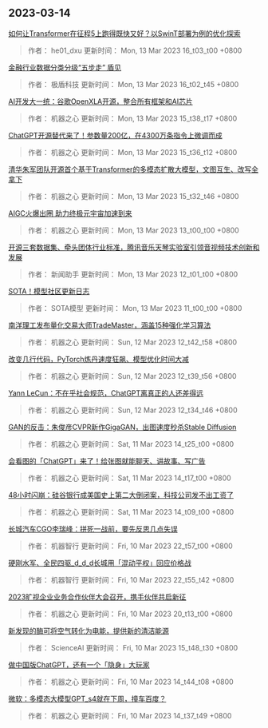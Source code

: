 
## 2023-03-14

 [如何让Transformer在征程5上跑得既快又好？以SwinT部署为例的优化探索](https://www.jiqizhixin.com/articles/2023-03-08-5)

> 作者： he01_dxu  更新时间： Mon, 13 Mar 2023 16_t03_t00 +0800

 [金融行业数据分类分级“五步走” 盾见](https://www.jiqizhixin.com/articles/2023-03-10-8)

> 作者： 极盾科技  更新时间： Mon, 13 Mar 2023 16_t02_t45 +0800

 [AI开发大一统：谷歌OpenXLA开源，整合所有框架和AI芯片](https://www.jiqizhixin.com/articles/2023-03-13-7)

> 作者： 机器之心  更新时间： Mon, 13 Mar 2023 15_t38_t17 +0800

 [ChatGPT开源替代来了！参数量200亿，在4300万条指令上微调而成](https://www.jiqizhixin.com/articles/2023-03-13-6)

> 作者： 机器之心  更新时间： Mon, 13 Mar 2023 15_t36_t12 +0800

 [清华朱军团队开源首个基于Transformer的多模态扩散大模型，文图互生、改写全拿下](https://www.jiqizhixin.com/articles/2023-03-13-5)

> 作者： 机器之心  更新时间： Mon, 13 Mar 2023 15_t32_t46 +0800

 [AIGC火爆出圈 助力终极元宇宙加速到来](https://www.jiqizhixin.com/articles/2023-03-13-8)

> 作者： 机器之心  更新时间： Mon, 13 Mar 2023 13_t00_t00 +0800

 [开源三套数据集、牵头团体行业标准，腾讯音乐天琴实验室引领音视频技术创新和发展](https://www.jiqizhixin.com/articles/2023-03-13-4)

> 作者： 新闻助手  更新时间： Mon, 13 Mar 2023 12_t01_t00 +0800

 [SOTA！模型社区更新日志](https://www.jiqizhixin.com/articles/SOTA-log)

> 作者： SOTA模型  更新时间： Mon, 13 Mar 2023 11_t00_t00 +0800

 [南洋理工发布量化交易大师TradeMaster，涵盖15种强化学习算法](https://www.jiqizhixin.com/articles/2023-03-12-3)

> 作者： 机器之心  更新时间： Sun, 12 Mar 2023 12_t42_t58 +0800

 [改变几行代码，PyTorch炼丹速度狂飙、模型优化时间大减](https://www.jiqizhixin.com/articles/2023-03-12-2)

> 作者： 机器之心  更新时间： Sun, 12 Mar 2023 12_t39_t56 +0800

 [Yann LeCun：不在乎社会规范，ChatGPT离真正的人还差得远](https://www.jiqizhixin.com/articles/2023-03-12)

> 作者： 机器之心  更新时间： Sun, 12 Mar 2023 12_t34_t46 +0800

 [GAN的反击：朱俊彦CVPR新作GigaGAN，出图速度秒杀Stable Diffusion](https://www.jiqizhixin.com/articles/2023-03-13-3)

> 作者： 机器之心  更新时间： Sat, 11 Mar 2023 14_t25_t00 +0800

 [会看图的「ChatGPT」来了！给张图就能聊天、讲故事、写广告](https://www.jiqizhixin.com/articles/2023-03-13-2)

> 作者： 机器之心  更新时间： Sat, 11 Mar 2023 14_t17_t00 +0800

 [48小时闪崩：硅谷银行成美国史上第二大倒闭案，科技公司发不出工资了](https://www.jiqizhixin.com/articles/2023-03-13)

> 作者： 机器之心  更新时间： Sat, 11 Mar 2023 14_t09_t00 +0800

 [长城汽车CGO李瑞峰：拼死一战前，要先反思几点失误](https://www.jiqizhixin.com/articles/2023-03-10-11)

> 作者： 机器智行  更新时间： Fri, 10 Mar 2023 22_t57_t00 +0800

 [硬刚水军、全民四驱_d_d_d长城用「混动平权」回应价格战](https://www.jiqizhixin.com/articles/2023-03-10-10)

> 作者： 机器智行  更新时间： Fri, 10 Mar 2023 22_t55_t42 +0800

 [2023旷视企业业务合作伙伴大会召开，携手伙伴共启新征](https://www.jiqizhixin.com/articles/2023-03-10-9)

> 作者： 机器之心  更新时间： Fri, 10 Mar 2023 20_t13_t00 +0800

 [新发现的酶可将空气转化为电能，提供新的清洁能源](https://www.jiqizhixin.com/articles/2023-03-10-7)

> 作者： ScienceAI  更新时间： Fri, 10 Mar 2023 15_t48_t30 +0800

 [做中国版ChatGPT，还有一个「隐身」大玩家](https://www.jiqizhixin.com/articles/2023-03-10-5)

> 作者： 机器之心  更新时间： Fri, 10 Mar 2023 14_t44_t08 +0800

 [微软：多模态大模型GPT_s4就在下周，撞车百度？](https://www.jiqizhixin.com/articles/2023-03-10-4)

> 作者： 机器之心  更新时间： Fri, 10 Mar 2023 14_t37_t49 +0800
